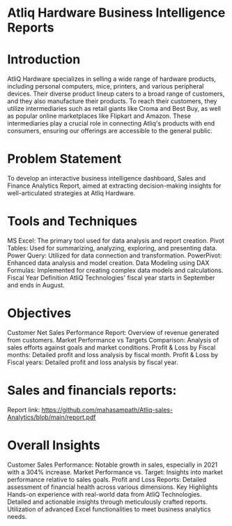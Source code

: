 
# Atliq Hardware Business Intelligence Reports
# Introduction
AtliQ Hardware specializes in selling a wide range of hardware products, including personal computers, mice, printers, and various peripheral devices. Their diverse product lineup caters to a broad range of customers, and they also manufacture their products. To reach their customers, they utilize intermediaries such as retail giants like Croma and Best Buy, as well as popular online marketplaces like Flipkart and Amazon. These intermediaries play a crucial role in connecting Atliq's products with end consumers, ensuring our offerings are accessible to the general public.
# Problem Statement
To develop an interactive business intelligence dashboard, Sales and Finance Analytics Report, aimed at extracting decision-making insights for well-articulated strategies at Atliq Hardware.

# Tools and Techniques
MS Excel: The primary tool used for data analysis and report creation.
Pivot Tables: Used for summarizing, analyzing, exploring, and presenting data.
Power Query: Utilized for data connection and transformation.
PowerPivot: Enhanced data analysis and model creation.
Data Modeling using DAX Formulas: Implemented for creating complex data models and calculations.
Fiscal Year Definition
AtliQ Technologies' fiscal year starts in September and ends in August.

# Objectives
Customer Net Sales Performance Report: Overview of revenue generated from customers.
Market Performance vs Targets Comparison: Analysis of sales efforts against goals and market conditions.
Profit & Loss by Fiscal months: Detailed profit and loss analysis by fiscal month.
Profit & Loss by Fiscal years: Detailed profit and loss analysis by fiscal year.
# Sales and financials reports:
  Report link: https://github.com/mahasampath/Atliq-sales-Analytics/blob/main/report.pdf

# Overall Insights
Customer Sales Performance: Notable growth in sales, especially in 2021 with a 304% increase.
Market Performance vs. Target: Insights into market performance relative to sales goals.
Profit and Loss Reports: Detailed assessment of financial health across various dimensions.
Key Highlights
Hands-on experience with real-world data from AtliQ Technologies.
Detailed and actionable insights through meticulously crafted reports.
Utilization of advanced Excel functionalities to meet business analytics needs.
